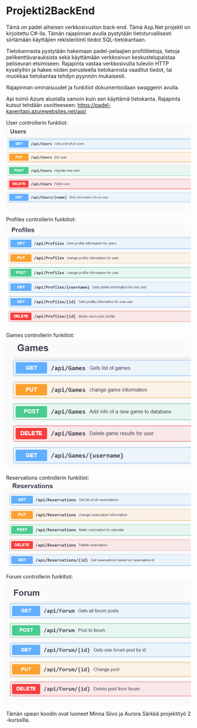 # Projekti2BackEnd

Tämä on padel aiheisen verkkosivuston back-end.
Tämä Asp.Net projekti on kirjoitettu C#-lla.
Tämän rajapinnan avulla pystytään tietoturvallisesti siirtämään käyttäjien rekisteröinti tiedot SQL-tietokantaan.

Tietokannasta pystytään hakemaan padel-pelaajien profiilitietoja, tietoja pelikenttävarauksista sekä käyttämään verkkosivun keskustelupalstaa peliseuran etsimiseen.
Rajapinta vastaa verkkosivulta tuleviin HTTP kyselyihin ja hakee niiden perusteella tietokannsta vaaditut tiedot, tai muokkaa tietokantaa tehdyn pyynnön mukaisesti.

Rajapinnan ominaisuudet ja funkitiot dokumentoidaan swaggerin avulla.

Api toimii Azure alustalla samoin kuin sen käyttämä tietokanta.
Rajapinta kutsut tehdään osoitteeseen:
https://padel-kaveritapi.azurewebsites.net/api/

User controllerin funktiot:
![Alt text](kuvia/users.png "Users")


Profiles controllerin funkitiot:
![Alt text](kuvia/profiles.png "Profiles")

Games controllerin funkitiot:
![Alt text](kuvia/games.png "Games")

Reservations controllerin funkitiot:
![Alt text](kuvia/reservations.png "Reservations")

Forum controllerin funkitiot:
![Alt text](kuvia/forum.png "Forum")

Tämän upean koodin ovat luoneet Minna Siivo ja Aurora Särkkä projektityö 2 -kurssilla.
